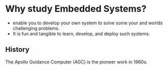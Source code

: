 # Why study Embedded Systems?
* enable you to develop your own system to solve some your and worlds challenging problems. 
* It is fun and tangible to learn, develop, and deploy such systems.

## History
The Apollo Guidance Computer (AGC) is the pioneer work in 1960s.


